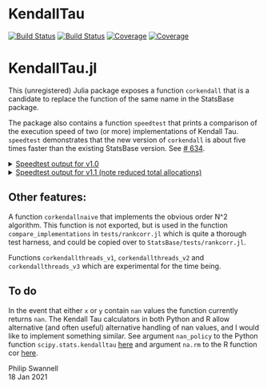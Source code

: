 # KendallTau

[![Build Status](https://travis-ci.com/PGS62/KendallTau.jl.svg?branch=master)](https://travis-ci.com/PGS62/KendallTau.jl)
[![Build Status](https://ci.appveyor.com/api/projects/status/github/PGS62/KendallTau.jl?svg=true)](https://ci.appveyor.com/project/PGS62/KendallTau-jl)
[![Coverage](https://codecov.io/gh/PGS62/KendallTau.jl/branch/master/graph/badge.svg)](https://codecov.io/gh/PGS62/KendallTau.jl)
[![Coverage](https://coveralls.io/repos/github/PGS62/KendallTau.jl/badge.svg?branch=master)](https://coveralls.io/github/PGS62/KendallTau.jl?branch=master)
# KendallTau.jl

This (unregistered) Julia package exposes a function `corkendall` that is a candidate to replace the function of the same name in the StatsBase package. 

The package also contains a function `speedtest` that prints a comparison of the execution speed of two (or more) implementations of Kendall Tau. `speedtest` demonstrates that the new version of `corkendall` is about five times faster than the existing StatsBase version. See [# 634](https://github.com/JuliaStats/StatsBase.jl/issues/634).

<details><summary><ins>Speedtest output for v1.0</ins></summary>
<p>

```
julia> speedtest([StatsBase.corkendall,KendallTau.corkendall,KendallTau.corkendallthreads_v2],2000,10)
###################################################################
Executing speedtest 2021-01-18T15:13:17.189
size(matrix1) = (2000, 10)
StatsBase.corkendall(matrix1)
  33.888 ms (451 allocations: 5.54 MiB)
KendallTau.corkendall(matrix1)
  6.755 ms (3448 allocations: 10.52 MiB)
KendallTau.corkendallthreads_v2(matrix1)
  2.061 ms (3764 allocations: 10.56 MiB)
all(myapprox.(results[2:end], results[1:end - 1], 1.0e-14)) = true
--------------------------------------------------
size(matrix1) = (2000, 10)
size(matrix2) = (2000, 10)
StatsBase.corkendall(matrix1,matrix2)
  76.321 ms (1001 allocations: 12.31 MiB)
KendallTau.corkendall(matrix1,matrix2)
  14.457 ms (7631 allocations: 23.06 MiB)
KendallTau.corkendallthreads_v2(matrix1,matrix2)
  5.414 ms (7712 allocations: 23.07 MiB)
all(myapprox.(results[2:end], results[1:end - 1], 1.0e-14)) = true
--------------------------------------------------
size(vector1) = (2000,)
size(matrix1) = (2000, 10)
StatsBase.corkendall(vector1,matrix1)
  7.372 ms (103 allocations: 1.23 MiB)
KendallTau.corkendall(vector1,matrix1)
  1.383 ms (765 allocations: 2.29 MiB)
KendallTau.corkendallthreads_v2(vector1,matrix1)
  596.899 μs (834 allocations: 2.30 MiB)
all(myapprox.(results[2:end], results[1:end - 1], 1.0e-14)) = true
--------------------------------------------------
size(matrix1) = (2000, 10)
size(vector1) = (2000,)
StatsBase.corkendall(matrix1,vector1)
  7.385 ms (101 allocations: 1.23 MiB)
KendallTau.corkendall(matrix1,vector1)
  1.388 ms (763 allocations: 2.29 MiB)
KendallTau.corkendallthreads_v2(matrix1,vector1)
  570.401 μs (833 allocations: 2.30 MiB)
all(myapprox.(results[2:end], results[1:end - 1], 1.0e-14)) = true
--------------------------------------------------
size(vector1) = (2000,)
size(vector2) = (2000,)
StatsBase.corkendall(vector1,vector2)
  724.700 μs (10 allocations: 126.03 KiB)
KendallTau.corkendall(vector1,vector2)
  210.899 μs (78 allocations: 248.73 KiB)
KendallTau.corkendallthreads_v2(vector1,vector2)
  214.200 μs (80 allocations: 280.23 KiB)
all(myapprox.(results[2:end], results[1:end - 1], 1.0e-14)) = true
--------------------------------------------------
size(manyrepeats1) = (2000,)
size(manyrepeats2) = (2000,)
StatsBase.corkendall(manyrepeats1,manyrepeats2)
  454.900 μs (12 allocations: 157.53 KiB)
KendallTau.corkendall(manyrepeats1,manyrepeats2)
  196.499 μs (158 allocations: 424.02 KiB)
KendallTau.corkendallthreads_v2(manyrepeats1,manyrepeats2)
  200.199 μs (160 allocations: 455.52 KiB)
all(myapprox.(results[2:end], results[1:end - 1], 1.0e-14)) = true
###################################################################
```

</p>
</details>

<details><summary><ins>Speedtest output for v1.1 (note reduced total allocations)</ins></summary>
<p>

```
julia> speedtest([StatsBase.corkendall,KendallTau.corkendall,KendallTau.corkendallthreads_v2],2000,10)
###################################################################
Executing speedtest 2021-01-19T15:48:47.282
size(matrix1) = (2000, 10)
StatsBase.corkendall(matrix1)
  33.396 ms (451 allocations: 5.54 MiB)
KendallTau.corkendall(matrix1)
  6.181 ms (1918 allocations: 7.82 MiB)
Speed ratio KendallTau.corkendall vs StatsBase.corkendall: 5.403073936256269
Ratio of memory allocated KendallTau.corkendall vs StatsBase.corkendall: 1.4125820189187552
KendallTau.corkendallthreads_v2(matrix1)
  1.859 ms (2234 allocations: 7.86 MiB)
Speed ratio KendallTau.corkendallthreads_v2 vs StatsBase.corkendall: 17.968578499946197
Ratio of memory allocated KendallTau.corkendallthreads_v2 vs StatsBase.corkendall: 1.4198018874681153
Results from all 3 functions identical? true
--------------------------------------------------
size(matrix1) = (2000, 10)
size(matrix2) = (2000, 10)
StatsBase.corkendall(matrix1,matrix2)
  75.975 ms (1001 allocations: 12.31 MiB)
KendallTau.corkendall(matrix1,matrix2)
  13.025 ms (4231 allocations: 17.08 MiB)
Speed ratio KendallTau.corkendall vs StatsBase.corkendall: 5.833080047294392
Ratio of memory allocated KendallTau.corkendall vs StatsBase.corkendall: 1.3876125634719136
KendallTau.corkendallthreads_v2(matrix1,matrix2)
  4.622 ms (4311 allocations: 17.09 MiB)
Speed ratio KendallTau.corkendallthreads_v2 vs StatsBase.corkendall: 16.438688050135653
Ratio of memory allocated KendallTau.corkendallthreads_v2 vs StatsBase.corkendall: 1.388440673595684
Results from all 3 functions identical? true
--------------------------------------------------
size(vector1) = (2000,)
size(matrix1) = (2000, 10)
StatsBase.corkendall(vector1,matrix1)
  7.354 ms (103 allocations: 1.23 MiB)
KendallTau.corkendall(vector1,matrix1)
  1.271 ms (425 allocations: 1.69 MiB)
Speed ratio KendallTau.corkendall vs StatsBase.corkendall: 5.787895482449237
Ratio of memory allocated KendallTau.corkendall vs StatsBase.corkendall: 1.375068173930289
KendallTau.corkendallthreads_v2(vector1,matrix1)
  517.401 μs (493 allocations: 1.70 MiB)
Speed ratio KendallTau.corkendallthreads_v2 vs StatsBase.corkendall: 14.213540368109069
Ratio of memory allocated KendallTau.corkendallthreads_v2 vs StatsBase.corkendall: 1.382158262680351
Results from all 3 functions identical? true
--------------------------------------------------
size(matrix1) = (2000, 10)
size(vector1) = (2000,)
StatsBase.corkendall(matrix1,vector1)
  7.364 ms (101 allocations: 1.23 MiB)
KendallTau.corkendall(matrix1,vector1)
  1.269 ms (423 allocations: 1.69 MiB)
Speed ratio KendallTau.corkendall vs StatsBase.corkendall: 5.802143251122843
Ratio of memory allocated KendallTau.corkendall vs StatsBase.corkendall: 1.3750960704103137
KendallTau.corkendallthreads_v2(matrix1,vector1)
  516.100 μs (493 allocations: 1.70 MiB)
Speed ratio KendallTau.corkendallthreads_v2 vs StatsBase.corkendall: 14.26758380158884
Ratio of memory allocated KendallTau.corkendallthreads_v2 vs StatsBase.corkendall: 1.3822610635924135
Results from all 3 functions identical? true
--------------------------------------------------
size(vector1) = (2000,)
size(vector2) = (2000,)
StatsBase.corkendall(vector1,vector2)
  731.800 μs (10 allocations: 126.03 KiB)
KendallTau.corkendall(vector1,vector2)
  198.000 μs (44 allocations: 187.50 KiB)
Speed ratio KendallTau.corkendall vs StatsBase.corkendall: 3.695959595959596
Ratio of memory allocated KendallTau.corkendall vs StatsBase.corkendall: 1.4877262583684603
KendallTau.corkendallthreads_v2(vector1,vector2)
  200.500 μs (46 allocations: 219.00 KiB)
Speed ratio KendallTau.corkendallthreads_v2 vs StatsBase.corkendall: 3.6498753117206983
Ratio of memory allocated KendallTau.corkendallthreads_v2 vs StatsBase.corkendall: 1.7376642697743616
Results from all 3 functions identical? true
--------------------------------------------------
size(manyrepeats1) = (2000,)
size(manyrepeats2) = (2000,)
StatsBase.corkendall(manyrepeats1,manyrepeats2)
  446.600 μs (12 allocations: 157.53 KiB)
KendallTau.corkendall(manyrepeats1,manyrepeats2)
  178.200 μs (95 allocations: 327.00 KiB)
Speed ratio KendallTau.corkendall vs StatsBase.corkendall: 2.506172839506173
Ratio of memory allocated KendallTau.corkendall vs StatsBase.corkendall: 2.0757786153540962
KendallTau.corkendallthreads_v2(manyrepeats1,manyrepeats2)
  181.401 μs (97 allocations: 358.50 KiB)
Speed ratio KendallTau.corkendallthreads_v2 vs StatsBase.corkendall: 2.461948941847068
Ratio of memory allocated KendallTau.corkendallthreads_v2 vs StatsBase.corkendall: 2.275738940686372
Results from all 3 functions identical? true
###################################################################

```
</p>
</details>





## Other features:
A function `corkendallnaive` that implements the obvious order N^2 algorithm. This function is not exported, but is used in the function `compare_implementations` in
`tests/rankcorr.jl` which is quite a thorough test harness, and could be copied over to `StatsBase/tests/rankcorr.jl`.

Functions `corkendallthreads_v1`, `corkendallthreads_v2` and `corkendallthreads_v3` which are experimental for the time being.


## To do
In the event that either `x` or `y` contain `nan` values the function currently returns `nan`. The Kendall Tau calculators in both Python and R allow alternative (and often useful) alternative handling of nan values, and I would like to implement something similar. See argument `nan_policy` to the Python function `scipy.stats.kendalltau` [here](https://docs.scipy.org/doc/scipy/reference/generated/scipy.stats.kendalltau.html) and argument `na.rm` to the R function cor [here](https://www.rdocumentation.org/packages/stats/versions/3.6.2/topics/cor).




Philip Swannell  
18 Jan 2021



